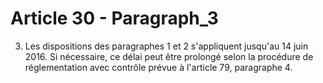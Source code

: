 # Article 30 - Paragraph_3

3. Les dispositions des paragraphes 1 et 2 s'appliquent jusqu'au 14 juin 2016. Si nécessaire, ce délai peut être prolongé selon la procédure de réglementation avec contrôle prévue à l'article 79, paragraphe 4.